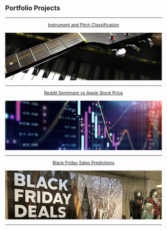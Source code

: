 ## Portfolio Projects

---

[<center>Instrument and Pitch Classification</center>](/projects/music)
<br>
[<img src="images/guitar_piano_cropped.jpg?raw=true"/>](/projects/music)

---
[<center>Reddit Sentiment vs Apple Stock Price</center>](/projects/reddit_sentiment)
<br>
[<img src="images/stock_better_cropped.jpg?raw=true"/>](/projects/reddit_sentiment)

---
[<center>Black Friday Sales Predictions</center>](/projects/black_friday)
<br>
[<img src="images/black_friday_cropped.jpg?raw=true"/>](/projects/black_friday)



---
<!-- Remove above link if you don't want to attibute -->
